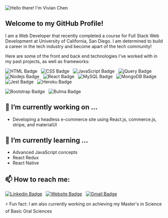 <img src="https://media.giphy.com/media/JfvzzYzvvngTo332ax/giphy.gif" alt="Hello there! I'm Vivian Chen" title="Hello there! I'm Vivian Chen"/>


## Welcome to my GitHub Profile!
I am a Web Developer that recently completed a course for Full Stack Web Development at University of California, San Diego. I am determined to build a career in the tech industry and become apart of the tech community!

Here are some of the front and back end technologies I've worked with in my past projects, as well as frameworks:

![HTML Badge](https://img.shields.io/badge/HTML5-red?style=flat&logo=html5&logoColor=white) &nbsp; 
![CSS Badge](https://img.shields.io/badge/CSS-blue?&style=flat&logo=css3&logoColor=white) &nbsp; 
![JavaScript Badge](https://img.shields.io/badge/JavaScript-F7DF1E?style=flat&logo=javascript&logoColor=black) &nbsp; 
![jQuery Badge](https://img.shields.io/badge/jQuery-0769AD?style=flat&logo=jquery&logoColor=white) &nbsp; 
![Nodejs Badge](https://img.shields.io/badge/Node.js-43853D?style=flat&logo=node.js&logoColor=white) &nbsp; 
![React Badge](https://img.shields.io/badge/React-20232A?style=flat&logo=react&logoColor=61DAFB) &nbsp; 
![MySQL Badge](https://img.shields.io/badge/MySQL-00000F?style=flat&logo=mysql&logoColor=white) &nbsp; 
![MongoDB Badge](https://img.shields.io/badge/MongoDB-4EA94B?style=flat&logo=mongodb&logoColor=white) &nbsp; 
![Jest Badge](https://img.shields.io/badge/Jest-gre?style=flat&logo=Jest&logoColor=white) &nbsp; 
![Heroku Badge](https://img.shields.io/badge/Heroku-430098?style=flat&logo=heroku&logoColor=white)

![Bootstrap Badge](https://img.shields.io/badge/Bootstrap-563D7C?style=flat&logo=bootstrap&logoColor=white) &nbsp; 
![Bulma Badge](https://img.shields.io/badge/Bootstrap-teal?style=flat&logo=bulma&logoColor=white)


## 🔭 I’m currently working on ...
- Developing a headless e-commerce site using React.js, commerce.js, stripe, and materialUI

## 🤔 I’m currently learning ...
- Advanced JavaScript concepts
- React Redux
- React Native

## 📫 How to reach me:

[![Linkedin Badge](https://img.shields.io/badge/-Vivian_Chen-blue?style=flat&logo=Linkedin&logoColor=white&link=https://www.linkedin.com/in/vivian-chen-b19483145/)](https://www.linkedin.com/in/vivian-chen-b19483145/) &nbsp; 
[![Website Badge](https://img.shields.io/badge/-vivianchen.dev-2a9d8f?style=flat&logo=Google-Chrome&logoColor=white&link=https://www.vivianchen.dev)](https://www.vivianchen.dev) &nbsp; 
[![Gmail Badge](https://img.shields.io/badge/-vivian.chen1193-c14438?style=flat&logo=Gmail&logoColor=white&link=mailto:vivian.chen1193@gmail.com)](mailto:vivian.chen1193@gmail.com)


⚡ Fun fact:
I am also currently working on achieving my Master's in Science of Basic Oral Sciences
<!--
**vivianc11/vivianc11** is a ✨ _special_ ✨ repository because its `README.md` (this file) appears on your GitHub profile.

Here are some ideas to get you started:

- 🔭 I’m currently working on ...
- 🌱 I’m currently learning ...
- 👯 I’m looking to collaborate on ...
- 🤔 I’m looking for help with ...
- 💬 Ask me about ...
- 📫 How to reach me: ...
- 😄 Pronouns: ...
- ⚡ Fun fact: ...
-->
